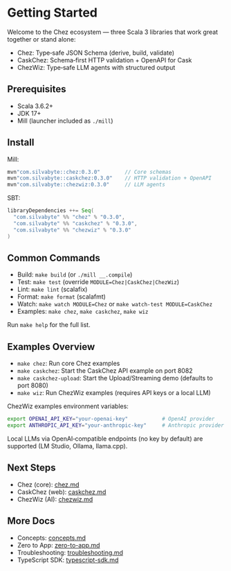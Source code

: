 # Getting Started

Welcome to the Chez ecosystem — three Scala 3 libraries that work great together or stand alone:

- Chez: Type‑safe JSON Schema (derive, build, validate)
- CaskChez: Schema‑first HTTP validation + OpenAPI for Cask
- ChezWiz: Type‑safe LLM agents with structured output

## Prerequisites

- Scala 3.6.2+
- JDK 17+
- Mill (launcher included as `./mill`)

## Install

Mill:

```scala
mvn"com.silvabyte::chez:0.3.0"        // Core schemas
mvn"com.silvabyte::caskchez:0.3.0"    // HTTP validation + OpenAPI
mvn"com.silvabyte::chezwiz:0.3.0"     // LLM agents
```

SBT:

```scala
libraryDependencies ++= Seq(
  "com.silvabyte" %% "chez" % "0.3.0",
  "com.silvabyte" %% "caskchez" % "0.3.0",
  "com.silvabyte" %% "chezwiz" % "0.3.0"
)
```

## Common Commands

- Build: `make build` (or `./mill __.compile`)
- Test: `make test` (override `MODULE=Chez|CaskChez|ChezWiz`)
- Lint: `make lint` (scalafix)
- Format: `make format` (scalafmt)
- Watch: `make watch MODULE=Chez` or `make watch-test MODULE=CaskChez`
- Examples: `make chez`, `make caskchez`, `make wiz`

Run `make help` for the full list.

## Examples Overview

- `make chez`: Run core Chez examples
- `make caskchez`: Start the CaskChez API example on port 8082
- `make caskchez-upload`: Start the Upload/Streaming demo (defaults to port 8080)
- `make wiz`: Run ChezWiz examples (requires API keys or a local LLM)

ChezWiz examples environment variables:

```bash
export OPENAI_API_KEY="your-openai-key"           # OpenAI provider
export ANTHROPIC_API_KEY="your-anthropic-key"     # Anthropic provider (optional)
```

Local LLMs via OpenAI‑compatible endpoints (no key by default) are supported (LM Studio, Ollama, llama.cpp).

## Next Steps

- Chez (core): [chez.md](./chez.md)
- CaskChez (web): [caskchez.md](./caskchez.md)
- ChezWiz (AI): [chezwiz.md](./chezwiz.md)

## More Docs

- Concepts: [concepts.md](./concepts.md)
- Zero to App: [zero-to-app.md](./zero-to-app.md)
- Troubleshooting: [troubleshooting.md](./troubleshooting.md)
- TypeScript SDK: [typescript-sdk.md](./typescript-sdk.md)
